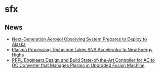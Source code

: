 # sfx

## News
- [Next-Generation Aerosol Observing System Prepares to Deploy to Alaska](http://1.usa.gov/1LMuzUX)
- [Plasma Processing Technique Takes SNS Accelerator to New Energy Highs](http://1.usa.gov/1M2U537)
- [PPPL Engineers Design and Build State-of-the-Art Controller for AC to DC Converter that Manages Plasma in Upgraded Fusion Machine](http://1.usa.gov/1W42IQB)


